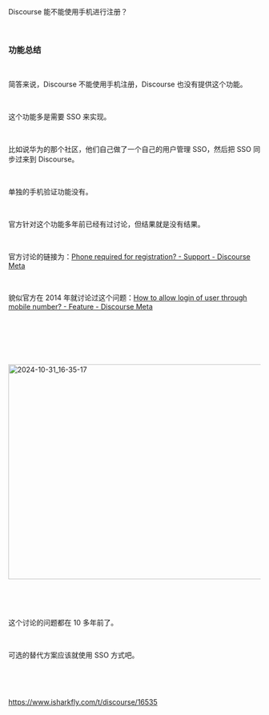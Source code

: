 <p>Discourse 能不能使用手机进行注册？</p> <br><h3>功能总结</h3> <br><p>简答来说，Discourse 不能使用手机注册，Discourse 也没有提供这个功能。</p> <br><p>这个功能多是需要 SSO 来实现。</p> <br><p>比如说华为的那个社区，他们自己做了一个自己的用户管理 SSO，然后把 SSO 同步过来到 Discourse。</p> <br><p>单独的手机验证功能没有。</p> <br><p>官方针对这个功能多年前已经有过讨论，但结果就是没有结果。</p> <br><p>官方讨论的链接为：<a href="https://meta.discourse.org/t/phone-required-for-registration/194472" rel="nofollow" title="Phone required for registration? - Support - Discourse Meta">Phone required for registration? - Support - Discourse Meta</a></p> <br><p>貌似官方在 2014 年就讨论过这个问题：<a href="https://meta.discourse.org/t/how-to-allow-login-of-user-through-mobile-number/21966" rel="nofollow" title="How to allow login of user through mobile number? - Feature - Discourse Meta">How to allow login of user through mobile number? - Feature - Discourse Meta</a></p> <br><p></p> <br><p></p> <br><p class="img-center"><a href="https://cdn.isharkfly.com/com-isharkfly-www/discourse-uploads/original/2X/0/06071680727ab454d5e7c41fc5f10e6139b98a51.png" rel="nofollow"><img alt="2024-10-31_16-35-17" height="430" src="https://img-blog.csdnimg.cn/img_convert/1be4c6bcb05a59890118512bea9e4ce9.png" width="690" /></a></p> <br><p></p> <br><p>这个讨论的问题都在 10 多年前了。</p> <br><p>可选的替代方案应该就使用 SSO 方式吧。</p> <br><p></p> <br><p><a href="https://www.isharkfly.com/t/discourse/16535" rel="nofollow" title="https://www.isharkfly.com/t/discourse/16535">https://www.isharkfly.com/t/discourse/16535</a></p>